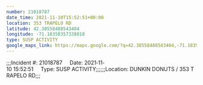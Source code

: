 ```yaml
---
number: 21018787
date_time: 2021-11-10T15:52:51+00:00
location: 353 TRAPELO RD
latitude: 42.38558488543404
longitude: -71.18350357338018
type: SUSP ACTIVITY
google_maps_link: https://maps.google.com/?q=42.38558488543404,-71.18350357338018
---
```


;;;Incident #: 21018787     Date: 2021‐11‐10 15:52:51     Type: SUSP ACTIVITY;;;;;;Location: DUNKIN DONUTS / 353 TRAPELO RD;;;
